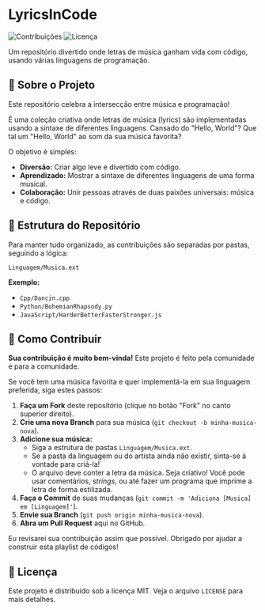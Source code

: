 # LyricsInCode

![Contribuições](https://img.shields.io/badge/contribuições-bem--vindas-brightgreen.svg?style=flat-square)
![Licença](https://img.shields.io/badge/licença-MIT-blue.svg?style=flat-square)

Um repositório divertido onde letras de música ganham vida com código, usando várias linguagens de programação.

## 🎤 Sobre o Projeto

Este repositório celebra a intersecção entre música e programação!

É uma coleção criativa onde letras de música (lyrics) são implementadas usando a sintaxe de diferentes linguagens. Cansado do "Hello, World"? Que tal um "Hello, World" ao som da sua música favorita?

O objetivo é simples:

* **Diversão:** Criar algo leve e divertido com código.
* **Aprendizado:** Mostrar a sintaxe de diferentes linguagens de uma forma musical.
* **Colaboração:** Unir pessoas através de duas paixões universais: música e código.

## 📂 Estrutura do Repositório

Para manter tudo organizado, as contribuições são separadas por pastas, seguindo a lógica:

`Linguagem/Musica.ext`

**Exemplo:**

* `Cpp/Dancin.cpp`
* `Python/BohemianRhapsody.py`
* `JavaScript/HarderBetterFasterStronger.js`

## 🚀 Como Contribuir

**Sua contribuição é muito bem-vinda!** Este projeto é feito pela comunidade e para a comunidade.

Se você tem uma música favorita e quer implementá-la em sua linguagem preferida, siga estes passos:

1.  **Faça um Fork** deste repositório (clique no botão "Fork" no canto superior direito).
2.  **Crie uma nova Branch** para sua música (`git checkout -b minha-musica-nova`).
3.  **Adicione sua música:**
    * Siga a estrutura de pastas `Linguagem/Musica.ext`.
    * Se a pasta da linguagem ou do artista ainda não existir, sinta-se à vontade para criá-la!
    * O arquivo deve conter a letra da música. Seja criativo! Você pode usar comentários, *strings*, ou até fazer um programa que imprime a letra de forma estilizada.
4.  **Faça o Commit** de suas mudanças (`git commit -m 'Adiciona [Musica] em [Linguagem]'`).
5.  **Envie sua Branch** (`git push origin minha-musica-nova`).
6.  **Abra um Pull Request** aqui no GitHub.

Eu revisarei sua contribuição assim que possível. Obrigado por ajudar a construir esta playlist de códigos!

## 📄 Licença

Este projeto é distribuído sob a licença MIT. Veja o arquivo `LICENSE` para mais detalhes.
